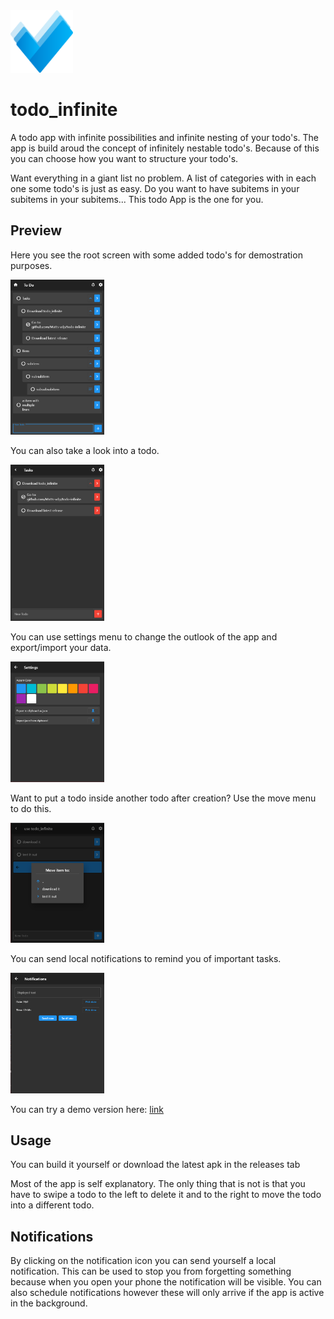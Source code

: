 <img src="https://github.com/Matts-vdp/todo_infinite/blob/main/preview/icon.png" width="100" height="100" >

# todo_infinite

A todo app with infinite possibilities and infinite nesting of your todo's.
The app is build aroud the concept of infinitely nestable todo's.
Because of this you can choose how you want to structure your todo's.

Want everything in a giant list no problem.
A list of categories with in each one some todo's is just as easy.
Do you want to have subitems in your subitems in your subitems... 
This todo App is the one for you.

## Preview
Here you see the root screen with some added todo's for demostration purposes.

<img src="https://github.com/Matts-vdp/todo_infinite/blob/main/preview/root.png" width="150">

You can also take a look into a todo.

<img src="https://github.com/Matts-vdp/todo_infinite/blob/main/preview/task.png" width="150">

You can use settings menu to change the outlook of the app and export/import your data.

<img src="https://github.com/Matts-vdp/todo_infinite/blob/main/preview/settings.png" width="150">

Want to put a todo inside another todo after creation? Use the move menu to do this.

<img src="https://github.com/Matts-vdp/todo_infinite/blob/main/preview/move.png" width="150">

You can send local notifications to remind you of important tasks.

<img src="https://github.com/Matts-vdp/todo_infinite/blob/main/preview/notifications.png" width="150">

You can try a demo version here: [link](https://matts-vdp.github.io/todo-infinite-web/)

## Usage
You can build it yourself or download the latest apk in the releases tab

Most of the app is self explanatory. 
The only thing that is not is that you have to swipe a todo to the left to delete it and to the right to move the todo into a different todo.

## Notifications
By clicking on the notification icon you can send yourself a local notification.
This can be used to stop you from forgetting something because when you open your phone the notification will be visible.
You can also schedule notifications however these will only arrive if the app is active in the background.
